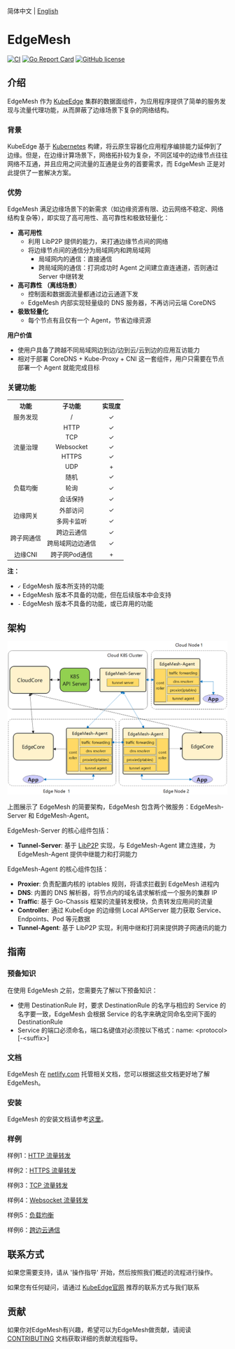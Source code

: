 简体中文 | [English](./README.md)

# EdgeMesh

[![CI](https://github.com/kubeedge/edgemesh/actions/workflows/main.yaml/badge.svg?branch=main)](https://github.com/kubeedge/edgemesh/actions/workflows/main.yaml)
[![Go Report Card](https://goreportcard.com/badge/github.com/kubeedge/edgemesh)](https://goreportcard.com/report/github.com/kubeedge/edgemesh)
[![GitHub license](https://img.shields.io/github/license/kubeedge/edgemesh)](https://github.com/kubeedge/edgemesh/blob/main/LICENSE)


## 介绍

EdgeMesh 作为 [KubeEdge](https://github.com/kubeedge/kubeedge) 集群的数据面组件，为应用程序提供了简单的服务发现与流量代理功能，从而屏蔽了边缘场景下复杂的网络结构。

### 背景

KubeEdge 基于 [Kubernetes](https://github.com/kubernetes/kubernetes) 构建，将云原生容器化应用程序编排能力延伸到了边缘。但是，在边缘计算场景下，网络拓扑较为复杂，不同区域中的边缘节点往往网络不互通，并且应用之间流量的互通是业务的首要需求，而 EdgeMesh 正是对此提供了一套解决方案。

### 优势

EdgeMesh 满足边缘场景下的新需求（如边缘资源有限、边云网络不稳定、网络结构复杂等），即实现了高可用性、高可靠性和极致轻量化：

- **高可用性**
  - 利用 LibP2P 提供的能力，来打通边缘节点间的网络
  - 将边缘节点间的通信分为局域网内和跨局域网
    - 局域网内的通信：直接通信
    - 跨局域网的通信：打洞成功时 Agent 之间建立直连通道，否则通过 Server 中继转发
- **高可靠性 （离线场景）**
  - 控制面和数据面流量都通过边云通道下发
  - EdgeMesh 内部实现轻量级的 DNS 服务器，不再访问云端 CoreDNS
- **极致轻量化**
  - 每个节点有且仅有一个 Agent，节省边缘资源

**用户价值**

- 使用户具备了跨越不同局域网边到边/边到云/云到边的应用互访能力
- 相对于部署 CoreDNS + Kube-Proxy + CNI 这一套组件，用户只需要在节点部署一个 Agent 就能完成目标

### 关键功能

<table align="center">
  <tr>
    <th align="center">功能</th>
    <th align="center">子功能</th>
    <th align="center">实现度</th>
  </tr>
  <tr>
    <td align="center">服务发现</td>
    <td align="center">/</td>
    <td align="center">✓</td>
  </tr>
  <tr>
    <td rowspan="5" align="center">流量治理</td>
    <td align="center">HTTP</td>
    <td align="center">✓</td>
  </tr>
  <tr>
    <td align="center">TCP</td>
    <td align="center">✓</td>
  </tr>
  <tr>
    <td align="center">Websocket</td>
    <td align="center">✓</td>
  </tr>
  <tr>
    <td align="center">HTTPS</td>
    <td align="center">✓</td>
  </tr>
  <tr>
    <td align="center">UDP</td>
    <td align="center">+</td>
  </tr>
  <tr>
    <td rowspan="3" align="center">负载均衡</td>
    <td align="center">随机</td>
    <td align="center">✓</td>
  </tr>
  <tr>
    <td align="center">轮询</td>
    <td align="center">✓</td>
  </tr>
  <tr>
    <td align="center">会话保持</td>
    <td align="center">✓</td>
  </tr>
  <tr>
    <td rowspan="2" align="center">边缘网关</td>
    <td align="center">外部访问</td>
    <td align="center">✓</td>
  </tr>
  <tr>
    <td align="center">多网卡监听</td>
    <td align="center">✓</td>
  </tr>
  <tr>
    <td rowspan="2" align="center">跨子网通信</td>
    <td align="center">跨边云通信</td>
    <td align="center">✓</td>
  </tr>
  <tr>
    <td align="center">跨局域网边边通信</td>
    <td align="center">✓</td>
  </tr>
  <tr>
    <td align="center">边缘CNI</td>
    <td align="center">跨子网Pod通信</td>
    <td align="center">+</td>
  </tr>
</table>

**注：**

- `✓` EdgeMesh 版本所支持的功能
- `+` EdgeMesh 版本不具备的功能，但在后续版本中会支持
- `-` EdgeMesh 版本不具备的功能，或已弃用的功能


## 架构

![image](./docs/.vuepress/public/images/advanced/em-arch.png)

上图展示了 EdgeMesh 的简要架构，EdgeMesh 包含两个微服务：EdgeMesh-Server 和 EdgeMesh-Agent。

EdgeMesh-Server 的核心组件包括：

- **Tunnel-Server**: 基于 [LibP2P](https://github.com/libp2p/go-libp2p) 实现，与 EdgeMesh-Agent 建立连接，为EdgeMesh-Agent 提供中继能力和打洞能力

EdgeMesh-Agent 的核心组件包括：

- **Proxier**: 负责配置内核的 iptables 规则，将请求拦截到 EdgeMesh 进程内
- **DNS**: 内置的 DNS 解析器，将节点内的域名请求解析成一个服务的集群 IP
- **Traffic**: 基于 Go-Chassis 框架的流量转发模块，负责转发应用间的流量
- **Controller**: 通过 KubeEdge 的边缘侧 Local APIServer 能力获取 Service、Endpoints、Pod 等元数据
- **Tunnel-Agent**: 基于 LibP2P 实现，利用中继和打洞来提供跨子网通讯的能力


## 指南

### 预备知识
在使用 EdgeMesh 之前，您需要先了解以下预备知识：

- 使用 DestinationRule 时，要求 DestinationRule 的名字与相应的 Service 的名字要一致，EdgeMesh 会根据 Service 的名字来确定同命名空间下面的 DestinationRule
- Service 的端口必须命名，端口名键值对必须按以下格式：name: \<protocol>[-\<suffix>]

### 文档
EdgeMesh 在 [netlify.com](https://edgemesh.netlify.app/zh/) 托管相关文档，您可以根据这些文档更好地了解 EdgeMesh。

### 安装
EdgeMesh 的安装文档请参考[这里](https://edgemesh.netlify.app/zh/guide/getting-started.html)。

### 样例
样例1：[HTTP 流量转发](https://edgemesh.netlify.app/zh/guide/test-case.html#http)

样例2：[HTTPS 流量转发](https://edgemesh.netlify.app/zh/guide/test-case.html#https)

样例3：[TCP 流量转发](https://edgemesh.netlify.app/zh/guide/test-case.html#tcp)

样例4：[Websocket 流量转发](https://edgemesh.netlify.app/zh/guide/test-case.html#websocket)

样例5：[负载均衡](https://edgemesh.netlify.app/zh/guide/test-case.html#负载均衡)

样例6：[跨边云通信](https://edgemesh.netlify.app/zh/guide/test-case.html#跨边云通信)


## 联系方式

如果您需要支持，请从 '操作指导' 开始，然后按照我们概述的流程进行操作。

如果您有任何疑问，请通过 [KubeEdge官网](https://github.com/kubeedge/kubeedge#contact) 推荐的联系方式与我们联系


## 贡献
如果你对EdgeMesh有兴趣，希望可以为EdgeMesh做贡献，请阅读 [CONTRIBUTING](./CONTRIBUTING.md) 文档获取详细的贡献流程指导。
